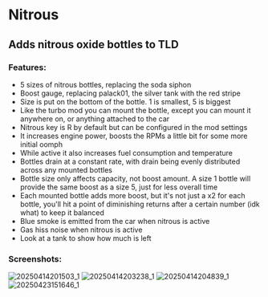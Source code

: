 # Nitrous
## Adds nitrous oxide bottles to TLD

### Features:
- 5 sizes of nitrous bottles, replacing the soda siphon
- Boost gauge, replacing palack01, the silver tank with the red stripe
- Size is put on the bottom of the bottle. 1 is smallest, 5 is biggest
- Like the turbo mod you can mount the bottle, except you can mount it anywhere on, or anything attached to the car
- Nitrous key is R by default but can be configured in the mod settings
- It increases engine power, boosts the RPMs a little bit for some more initial oomph
- While active it also increases fuel consumption and temperature
- Bottles drain at a constant rate, with drain being evenly distributed across any mounted bottles
- Bottle size only affects capacity, not boost amount. A size 1 bottle will provide the same boost as a size 5, just for less overall time
- Each mounted bottle adds more boost, but it's not just a x2 for each bottle, you'll hit a point of diminishing returns after a certain number (idk what) to keep it balanced
- Blue smoke is emitted from the car when nitrous is active
- Gas hiss noise when nitrous is active
- Look at a tank to show how much is left

### Screenshots:
![20250414201503_1](https://github.com/user-attachments/assets/3e79ff46-2db1-491c-882e-50a5a370a52e)
![20250414203238_1](https://github.com/user-attachments/assets/afcdeffa-bbfc-47aa-ac9d-cd00d9519459)
![20250414204839_1](https://github.com/user-attachments/assets/b659a5cb-17af-404e-808c-16732fbb51fa)
![20250423151646_1](https://github.com/user-attachments/assets/56137c3b-ee50-4774-9c45-3363d9931b46)
